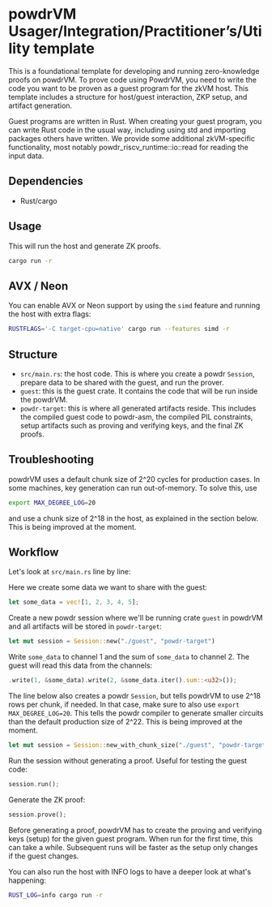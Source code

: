 # powdrVM Usager/Integration/Practitioner’s/Utility template

This is a foundational template for developing and running zero-knowledge proofs on powdrVM. To prove code using PowdrVM, you need to write the code you want to be proven as a guest program for the zkVM host. This template includes a structure for host/guest interaction, ZKP setup, and artifact generation.


Guest programs are written in Rust. When creating your guest program, you can write Rust code in the usual way, including using std and importing packages others have written. We provide some additional zkVM-specific functionality, most notably powdr_riscv_runtime::io::read for reading the input data.

## Dependencies

- Rust/cargo

## Usage

This will run the host and generate ZK proofs.

```bash
cargo run -r
```

## AVX / Neon

You can enable AVX or Neon support by using the `simd` feature and running the host with extra flags:

```bash
RUSTFLAGS='-C target-cpu=native' cargo run --features simd -r
```

## Structure

- `src/main.rs`: the host code. This is where you create a powdr `Session`, prepare data to be shared with the guest, and run the prover.
- `guest`: this is the guest crate. It contains the code that will be run inside the powdrVM.
- `powdr-target`: this is where all generated artifacts reside. This includes the compiled guest code to powdr-asm, the compiled PIL constraints, setup artifacts such as proving and verifying keys, and the final ZK proofs.

## Troubleshooting

powdrVM uses a default chunk size of 2^20 cycles for production cases. In some machines, key generation can run out-of-memory. To solve this, use

```bash
export MAX_DEGREE_LOG=20
```

and use a chunk size of 2^18 in the host, as explained in the section below.
This is being improved at the moment.

## Workflow

Let's look at `src/main.rs` line by line:

Here we create some data we want to share with the guest:
```rust
let some_data = vec![1, 2, 3, 4, 5];
```

Create a new powdr session where we'll be running crate `guest` in powdrVM
and all artifacts will be stored in `powdr-target`:
```rust
let mut session = Session::new("./guest", "powdr-target")
```

Write `some_data` to channel 1 and the sum of `some_data` to channel 2.
The guest will read this data from the channels:
```rust
.write(1, &some_data).write(2, &some_data.iter().sum::<u32>());
```

The line below also creates a powdr `Session`, but tells powdrVM to use 2^18 rows
per chunk, if needed. In that case, make sure to also use `export MAX_DEGREE_LOG=20`.
This tells the powdr compiler to generate smaller circuits than the default production
size of 2^22. This is being improved at the moment.
```rust
let mut session = Session::new_with_chunk_size("./guest", "powdr-target", 18)
```

Run the session without generating a proof. Useful for testing the guest code:
```rust
session.run();
```

Generate the ZK proof:
```rust
session.prove();
```

Before generating a proof, powdrVM has to create the proving and verifying keys (setup) for the given guest program. When run for the first time, this can take a while. Subsequent runs will be faster as the setup only changes if the guest changes.

You can also run the host with INFO logs to have a deeper look at what's happening:
```bash
RUST_LOG=info cargo run -r
```
